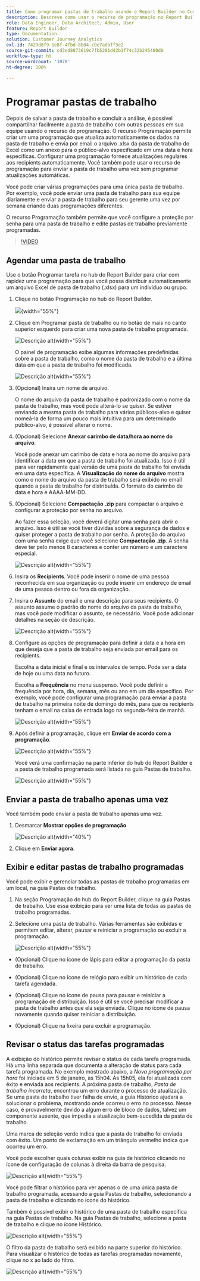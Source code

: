 ```yaml
---
title: Como programar pastas de trabalho usando o Report Builder no Customer Journey Analytics
description: Descreve como usar o recurso de programação no Report Builder
role: Data Engineer, Data Architect, Admin, User
feature: Report Builder
type: Documentation
solution: Customer Journey Analytics
exl-id: 7429d8f9-1e8f-4fbd-8b04-cbe7adbff3e2
source-git-commit: cd3ed8873619c7fb5281d42b1f74c32b245400d0
workflow-type: ht
source-wordcount: '1078'
ht-degree: 100%

---
```


# Programar pastas de trabalho

Depois de salvar a pasta de trabalho e concluir a análise, é possível compartilhar facilmente a pasta de trabalho com outras pessoas em sua equipe usando o recurso de programação. O recurso Programação permite criar um uma programação que atualiza automaticamente os dados na pasta de trabalho e envia por email o arquivo .xlsx da pasta de trabalho do Excel como um anexo para o público-alvo especificado em uma data e hora específicas. Configurar uma programação fornece atualizações regulares aos recipients automaticamente. Você também pode usar o recurso de programação para enviar a pasta de trabalho uma vez sem programar atualizações automáticas.

Você pode criar várias programações para uma única pasta de trabalho. Por exemplo, você pode enviar uma pasta de trabalho para sua equipe diariamente e enviar a pasta de trabalho para seu gerente uma vez por semana criando duas programações diferentes.

O recurso Programação também permite que você configure a proteção por senha para uma pasta de trabalho e edite pastas de trabalho previamente programadas.

>[!VIDEO](https://video.tv.adobe.com/v/3413079/?quality=12&learn=on)

## Agendar uma pasta de trabalho

Use o botão Programar tarefa no hub do Report Builder para criar com rapidez uma programação para que você possa distribuir automaticamente um arquivo Excel de pasta de trabalho (.xlsx) para um indivíduo ou grupo.

1. Clique no botão Programação no hub do Report Builder.

   ![](./assets/schedule-button.png){width="55%"}

1. Clique em Programar pasta de trabalho ou no botão de mais no canto superior esquerdo para criar uma nova pasta de trabalho programada.

   ![Descrição alt](./assets/schedule-workbook.png){width="55%"}

   O painel de programação exibe algumas informações predefinidas sobre a pasta de trabalho, como o nome da pasta de trabalho e a última data em que a pasta de trabalho foi modificada.

   ![Descrição alt](./assets/schedule-pane.png){width="55%"}

1. (Opcional) Insira um nome de arquivo.

   O nome do arquivo da pasta de trabalho é padronizado com o nome da pasta de trabalho, mas você pode alterá-lo se quiser. Se estiver enviando a mesma pasta de trabalho para vários públicos-alvo e quiser nomeá-la de forma um pouco mais intuitiva para um determinado público-alvo, é possível alterar o nome.

1. (Opcional) Selecione **Anexar carimbo de data/hora ao nome do arquivo**.

   Você pode anexar um carimbo de data e hora ao nome do arquivo para identificar a data em que a pasta de trabalho foi atualizada. Isso é útil para ver rapidamente qual versão de uma pasta de trabalho foi enviada em uma data específica. A **Visualização do nome do arquivo** mostra como o nome do arquivo da pasta de trabalho será exibido no email quando a pasta de trabalho for distribuída. O formato do carimbo de data e hora é AAAA-MM-DD.

1. (Opcional) Selecione **Compactação .zip** para compactar o arquivo e configurar a proteção por senha no arquivo.

   Ao fazer essa seleção, você deverá digitar uma senha para abrir o arquivo. Isso é útil se você tiver dúvidas sobre a segurança de dados e quiser proteger a pasta de trabalho por senha. A proteção do arquivo com uma senha exige que você selecione **Compactação .zip**. A senha deve ter pelo menos 8 caracteres e conter um número e um caractere especial.

   ![Descrição alt](./assets/zip-compression.png){width="55%"}

1. Insira os **Recipients**. Você pode inserir o nome de uma pessoa reconhecida em sua organização ou pode inserir um endereço de email de uma pessoa dentro ou fora da organização.

1. Insira o **Assunto** do email e uma descrição para seus recipients. O assunto assume o padrão do nome do arquivo da pasta de trabalho, mas você pode modificar o assunto, se necessário. Você pode adicionar detalhes na seção de descrição.

   ![Descrição alt](./assets/recipients-subject.png){width="55%"}

1. Configure as opções de programação para definir a data e a hora em que deseja que a pasta de trabalho seja enviada por email para os recipients.

   Escolha a data inicial e final e os intervalos de tempo. Pode ser a data de hoje ou uma data no futuro.

   Escolha a **Frequência** no menu suspenso. Você pode definir a frequência por hora, dia, semana, mês ou ano em um dia específico. Por exemplo, você pode configurar uma programação para enviar a pasta de trabalho na primeira noite de domingo do mês, para que os recipients tenham o email na caixa de entrada logo na segunda-feira de manhã.

   ![Descrição alt](./assets/frequency.png){width="55%"}

1. Após definir a programação, clique em **Enviar de acordo com a programação**.

   ![Descrição alt](./assets/send-on-schedule.png){width="55%"}

   Você verá uma confirmação na parte inferior do hub do Report Builder e a pasta de trabalho programada será listada na guia Pastas de trabalho.

   ![Descrição alt](./assets/confirmation-toast.png){width="55%"}

## Enviar a pasta de trabalho apenas uma vez

Você também pode enviar a pasta de trabalho apenas uma vez.

1. Desmarcar **Mostrar opções de programação**

   ![Descrição alt](./assets/send-now.png){width="40%"}

1. Clique em **Enviar agora**.

## Exibir e editar pastas de trabalho programadas

Você pode exibir e gerenciar todas as pastas de trabalho programadas em um local, na guia Pastas de trabalho.

1. Na seção Programação do hub do Report Builder, clique na guia Pastas de trabalho. Use essa exibição para ver uma lista de todas as pastas de trabalho programadas.

1. Selecione uma pasta de trabalho. Várias ferramentas são exibidas e permitem editar, alterar, pausar e reiniciar a programação ou excluir a programação.

   ![Descrição alt](./assets/edit-icons.png){width="55%"}

* (Opcional) Clique no ícone de lápis para editar a programação da pasta de trabalho.

* (Opcional) Clique no ícone de relógio para exibir um histórico de cada tarefa agendada.

* (Opcional) Clique no ícone de pausa para pausar e reiniciar a programação de distribuição. Isso é útil se você precisar modificar a pasta de trabalho antes que ela seja enviada. Clique no ícone de pausa novamente quando quiser reiniciar a distribuição.

* (Opcional) Clique na lixeira para excluir a programação.

## Revisar o status das tarefas programadas

A exibição do histórico permite revisar o status de cada tarefa programada. Há uma linha separada que documenta a alteração de status para cada tarefa programada. No exemplo mostrado abaixo, a *Nova programação por hora* foi iniciada em 5 de janeiro, às 15h04. Às 15h05, ela foi atualizada com êxito e enviada aos recipients. A próxima pasta de trabalho, *Pasta de trabalho incorreta*, encontrou um erro durante o processo de atualização. Se uma pasta de trabalho tiver falha de envio, a guia Histórico ajudará a solucionar o problema, mostrando onde ocorreu o erro no processo. Nesse caso, é provavelmente devido a algum erro de bloco de dados, talvez um componente ausente, que impedia a atualização bem-sucedida da pasta de trabalho.

Uma marca de seleção verde indica que a pasta de trabalho foi enviada com êxito. Um ponto de exclamação em um triângulo vermelho indica que ocorreu um erro.

Você pode escolher quais colunas exibir na guia de histórico clicando no ícone de configuração de colunas à direita da barra de pesquisa.

![Descrição alt](./assets/history.png){width="55%"}

Você pode filtrar o histórico para ver apenas o de uma única pasta de trabalho programada, acessando a guia Pastas de trabalho, selecionando a pasta de trabalho e clicando no ícone do histórico.

Também é possível exibir o histórico de uma pasta de trabalho específica na guia Pastas de trabalho. Na guia Pastas de trabalho, selecione a pasta de trabalho e clique no ícone Histórico.

![Descrição alt](./assets/history2.png){width="55%"}

O filtro da pasta de trabalho será exibido na parte superior do histórico. Para visualizar o histórico de todas as tarefas programadas novamente, clique no x ao lado do filtro.

![Descrição alt](./assets/history3.png){width="55%"}
